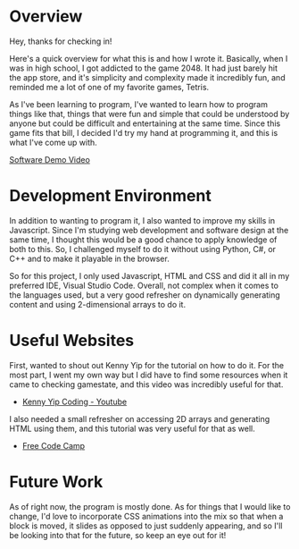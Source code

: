 # Overview
Hey, thanks for checking in!

Here's a quick overview for what this is and how I wrote it. Basically, when I was in high school, I got addicted to the game 2048. It had just barely hit the app store, and it's simplicity and complexity made it incredibly fun, and reminded me a lot of one of my favorite games, Tetris. 

As I've been learning to program, I've wanted to learn how to program things like that, things that were fun and simple that could be understood by anyone but could be difficult and entertaining at the same time. Since this game fits that bill, I decided I'd try my hand at programming it, and this is what I've come up with.

[Software Demo Video](https://youtu.be/peY3Gy4QCBY)

# Development Environment

In addition to wanting to program it, I also wanted to improve my skills in Javascript. Since I'm studying web development and software design at the same time, I thought this would be a good chance to apply knowledge of both to this. So, I challenged myself to do it without using Python, C#, or C++ and to make it playable in the browser.

So for this project, I only used Javascript, HTML and CSS and did it all in my preferred IDE, Visual Studio Code. Overall, not complex when it comes to the languages used, but a very good refresher on dynamically generating content and using 2-dimensional arrays to do it.

# Useful Websites

First, wanted to shout out Kenny Yip for the tutorial on how to do it. For the most part, I went my own way but I did have to find some resources when it came to checking gamestate, and this video was incredibly useful for that.

- [Kenny Yip Coding - Youtube](https://www.youtube.com/watch?v=XM2n1gu4530)


I also needed a small refresher on accessing 2D arrays and generating HTML using them, and this tutorial was very useful for that as well.
- [Free Code Camp](https://www.freecodecamp.org/news/javascript-2d-arrays/)

# Future Work

As of right now, the program is mostly done. As for things that I would like to change, I'd love to incorporate CSS animations into the mix so that when a block is moved, it slides as opposed to just suddenly appearing, and so I'll be looking into that for the future, so keep an eye out for it!